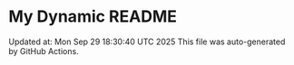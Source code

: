 # My Dynamic README
Updated at: Mon Sep 29 18:30:40 UTC 2025
This file was auto-generated by GitHub Actions.
